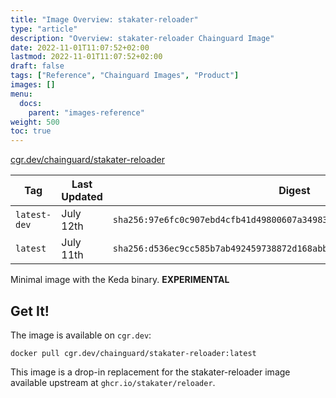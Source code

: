 ```yaml
---
title: "Image Overview: stakater-reloader"
type: "article"
description: "Overview: stakater-reloader Chainguard Image"
date: 2022-11-01T11:07:52+02:00
lastmod: 2022-11-01T11:07:52+02:00
draft: false
tags: ["Reference", "Chainguard Images", "Product"]
images: []
menu:
  docs:
    parent: "images-reference"
weight: 500
toc: true
---
```


[cgr.dev/chainguard/stakater-reloader](https://github.com/chainguard-images/images/tree/main/images/stakater-reloader)

| Tag          | Last Updated | Digest                                                                    |
|--------------|--------------|---------------------------------------------------------------------------|
| `latest-dev` | July 12th    | `sha256:97e6fc0c907ebd4cfb41d49800607a34983223adb802542542092b53c8dd8df3` |
| `latest`     | July 11th    | `sha256:d536ec9cc585b7ab492459738872d168abb3bddb31e8dea0c441c21bb120e7ab` |



Minimal image with the Keda binary. **EXPERIMENTAL**

## Get It!

The image is available on `cgr.dev`:

```
docker pull cgr.dev/chainguard/stakater-reloader:latest
```

This image is a drop-in replacement for the stakater-reloader image available upstream at `ghcr.io/stakater/reloader`.
